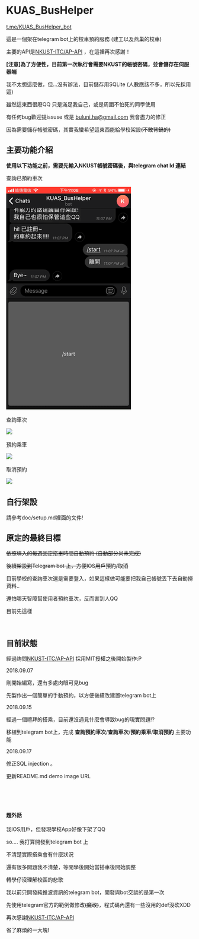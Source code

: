 # KUAS_BusHelper

[t.me/KUAS_BusHelper_bot](t.me/KUAS_BusHelper_bot)



這是一個架在telegram bot上的校車預約服務 (建工以及燕巢的校車)

主要的API是[NKUST-ITC/AP-API](https://github.com/NKUST-ITC/AP-API) ，在這裡再次感謝！



**[注意]**為了方便性，目前第一次執行會需要NKUST的帳號密碼，並**會儲存在伺服器端**

我不太想這麼做，但...沒有辦法，目前儲存用SQLite (人數應該不多，所以先採用這)

雖然這東西很廢QQ 只是滿足我自己，或是周圍不怕死的同學使用

有任何bug歡迎提issuse 或是 buluni.ha@gmail.com 我會盡力的修正



因為需要儲存帳號密碼，其實我蠻希望這東西能給學校架設~~(不敢背鍋的)~~



## 主要功能介紹

**使用以下功能之前，需要先輸入NKUST帳號密碼後，與telegram chat Id 連結**



查詢已預約車次

![](https://raw.githubusercontent.com/takidog/img_library/master/KUAS_BusHelprt/1.gif)

查詢車次

![](https://raw.githubusercontent.com/takidog/img_library/master/KUAS_BusHelprt/2.gif)

預約乘車

![](https://raw.githubusercontent.com/takidog/img_library/master/KUAS_BusHelprt/3.gif)

取消預約

![](https://raw.githubusercontent.com/takidog/img_library/master/KUAS_BusHelprt/4.gif)

## 自行架設

請參考doc/setup.md裡面的文件!



## 原定的最終目標

~~依照填入的每週固定搭車時間自動預約 (自動部分尚未完成)~~

~~後續架設到Telegram bot 上，方便IOS用戶預約/取消~~



目前學校的查詢車次還是需要登入，如果這樣做可能要把我自己帳號丟下去自動撈資料..

還怕哪天智障幫使用者預約車次，反而害到人QQ

目前先這樣

<br>



## 目前狀態

經過詢問[NKUST-ITC/AP-API](https://github.com/NKUST-ITC/AP-API) 採用MIT授權之後開始製作:P



2018.09.07 

剛開始編寫，還有多處肉眼可見bug

先製作出一個簡單的手動預約，以方便後續改建置telegram bot上



2018.09.15 

經過一個禮拜的搭乘，目前還沒遇見什麼會導致bug的現實問題!?

移植到telegram bot上，完成 **查詢預約車次**/**查詢車次**/**預約乘車**/**取消預約** 主要功能

2018.09.17 

修正SQL injection 。

更新README.md  demo image URL


<br>

<br>

<br>

#### 題外話

我IOS用戶，但發現學校App好像下架了QQ

so.... 我打算開發到telegram bot 上

不清楚實際搭乘會有什麼狀況

還有很多問題我不清楚，等開學後開始當搭車後開始調整

~~轉學仔沒理解校區的悲歌~~



我以前只開發純推波資訊的telegram bot，開發與bot交談的是第一次

先使用telegram官方的範例做修改~~(魔改)~~，程式碼內還有一些沒用的def沒砍XDD







再次感謝[NKUST-ITC/AP-API](https://github.com/NKUST-ITC/AP-API) 

省了麻煩的一大塊!
